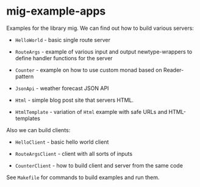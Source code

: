 # mig-example-apps

Examples for the library mig.
We can find out how to build various servers:

* `HelloWorld` - basic single route server

* `RouteArgs` - example of various input and output newtype-wrappers to define handler functions for the server

* `Counter` - example on how to use custom monad based on Reader-pattern

* `JsonApi` - weather forecast JSON API

* `Html` - simple blog post site that servers HTML.

* `HtmlTemplate` - variation of `Html` example with safe URLs and HTML-templates

Also we can build clients:

* `HelloClient` - basic hello world client

* `RouteArgsClient` - client with all sorts of inputs

* `CounterClient` - how to build client and server from the same code

See `Makefile` for commands to build examples and run them.


